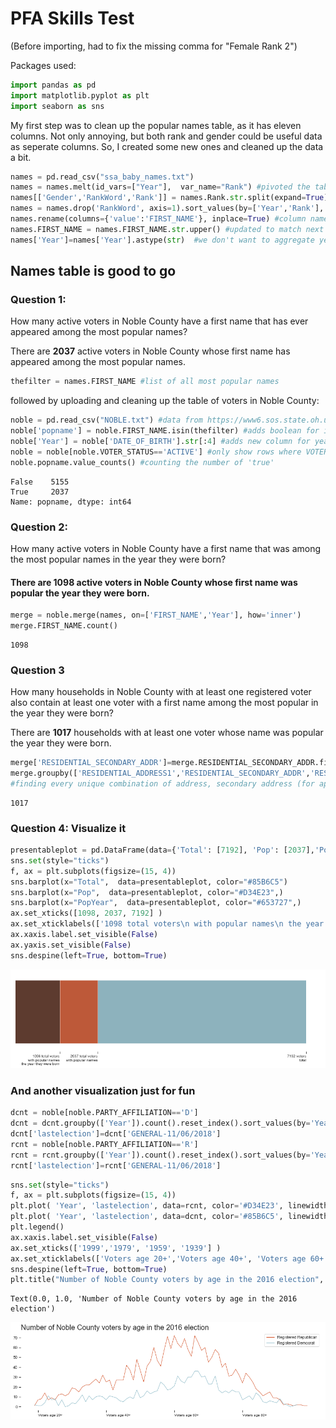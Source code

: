
# PFA Skills Test

(Before importing, had to fix the missing comma for "Female Rank 2")

Packages used:


```python
import pandas as pd
import matplotlib.pyplot as plt
import seaborn as sns
```

My first step was to clean up the popular names table, as it has eleven columns. Not only annoying, but both rank and gender could be useful data as seperate columns. So, I created some new ones and cleaned up the data a bit.


```python
names = pd.read_csv("ssa_baby_names.txt") 
names = names.melt(id_vars=["Year"],  var_name="Rank") #pivoted the table 
names[['Gender','RankWord','Rank']] = names.Rank.str.split(expand=True) #split the column into three columns
names = names.drop('RankWord', axis=1).sort_values(by=['Year','Rank'], ascending=False) #dropped a column
names.rename(columns={'value':'FIRST_NAME'}, inplace=True) #column name fix
names.FIRST_NAME = names.FIRST_NAME.str.upper() #updated to match next table's data 
names['Year']=names['Year'].astype(str)  #we don't want to aggregate year, so we'll turn it to a string
```

## Names table is good to go

### **Question 1:**
How many active voters in Noble County have a first name that has ever appeared among the most popular names?

There are **2037** active voters in Noble County whose first name has appeared among the most popular names.


```python
thefilter = names.FIRST_NAME #list of all most popular names
```

followed by uploading and cleaning up the table of voters in Noble County:


```python
noble = pd.read_csv("NOBLE.txt") #data from https://www6.sos.state.oh.us/ords/f?p=111:1
noble['popname'] = noble.FIRST_NAME.isin(thefilter) #adds boolean for if name is in the popular name list
noble['Year'] = noble['DATE_OF_BIRTH'].str[:4] #adds new column for year of birth 
noble = noble[noble.VOTER_STATUS=='ACTIVE'] #only show rows where VOTER_STATUS is active
noble.popname.value_counts() #counting the number of 'true'
```




    False    5155
    True     2037
    Name: popname, dtype: int64



### **Question 2:** 
How many active voters in Noble County have a first name that was among the most popular names in the year they were born?

#### There are **1098** active voters in Noble County whose first name was popular the year they were born.


```python
merge = noble.merge(names, on=['FIRST_NAME','Year'], how='inner')
merge.FIRST_NAME.count()
```




    1098



### **Question 3**
How many households in Noble County with at least one registered voter also contain at least one voter with a first name among the most popular in the year they were born?

There are **1017** households with at least one voter whose name was popular the year they were born.


```python
merge['RESIDENTIAL_SECONDARY_ADDR']=merge.RESIDENTIAL_SECONDARY_ADDR.fillna('NA') #filling in blank secondary addresses for grouping
merge.groupby(['RESIDENTIAL_ADDRESS1','RESIDENTIAL_SECONDARY_ADDR','RESIDENTIAL_ZIP']).ngroups 
#finding every unique combination of address, secondary address (for apartments), and zipcode (for multiples of street names)
```




    1017



### Question 4: Visualize it


```python
presentableplot = pd.DataFrame(data={'Total': [7192], 'Pop': [2037],'PopYear': [1098]})
sns.set(style="ticks")
f, ax = plt.subplots(figsize=(15, 4))
sns.barplot(x="Total",  data=presentableplot, color="#85B6C5")
sns.barplot(x="Pop",  data=presentableplot, color="#D34E23",)
sns.barplot(x="PopYear",  data=presentableplot, color="#653727",)
ax.set_xticks([1098, 2037, 7192] )
ax.set_xticklabels(['1098 total voters\n with popular names\n the year they were born', '2037 total voters\n with popular names', '7192 voters\n total'], horizontalalignment = 'right', fontsize='10')
ax.xaxis.label.set_visible(False)
ax.yaxis.set_visible(False)
sns.despine(left=True, bottom=True)
```


![png](output_13_0.png)


### And another visualization just for fun


```python
dcnt = noble[noble.PARTY_AFFILIATION=='D']
dcnt = dcnt.groupby(['Year']).count().reset_index().sort_values(by='Year', ascending=False)
dcnt['lastelection']=dcnt['GENERAL-11/06/2018'] 
rcnt = noble[noble.PARTY_AFFILIATION=='R']
rcnt = rcnt.groupby(['Year']).count().reset_index().sort_values(by='Year', ascending=False)
rcnt['lastelection']=rcnt['GENERAL-11/06/2018']
```


```python
sns.set(style="ticks")
f, ax = plt.subplots(figsize=(15, 4))
plt.plot( 'Year', 'lastelection', data=rcnt, color='#D34E23', linewidth=1, label="Registered Republican")
plt.plot( 'Year', 'lastelection', data=dcnt, color='#85B6C5', linewidth=1, label='Registered Democrat')
plt.legend()
ax.xaxis.label.set_visible(False)
ax.set_xticks(['1999','1979', '1959', '1939'] )
ax.set_xticklabels(['Voters age 20+','Voters age 40+', 'Voters age 60+', 'Voters age 80+'], horizontalalignment = 'left', fontsize='10')
sns.despine(left=True, bottom=True)
plt.title("Number of Noble County voters by age in the 2016 election", fontsize=20, loc='left')

```




    Text(0.0, 1.0, 'Number of Noble County voters by age in the 2016 election')




![png](output_16_1.png)



```python

```
